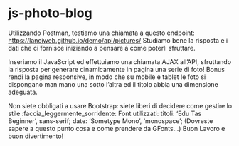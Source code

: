 # js-photo-blog

<!-- CONSEGNA -->

<!-- Milestone 1 -->
<!-- Sfruttando gli screen e gli asset in allegato riproduciamo la grafica proposta in maniera statica: utilizzando soltanto HTML e CSS e riproducendo una singola fotografia (usiamo una qualunque immagine a piacimento).√ -->

<!-- Milestone 2 -->
Utilizzando Postman, testiamo una chiamata a questo endpoint:
https://lanciweb.github.io/demo/api/pictures/
Studiamo bene la risposta e i dati che ci fornisce iniziando a pensare a come poterli sfruttare.

<!-- Milestone 3 -->
Inseriamo il JavaScript ed effettuiamo una chiamata AJAX all’API, sfruttando la risposta per generare dinamicamente in pagina una serie di foto!
Bonus
rendi la pagina responsive, in modo che su mobile e tablet le foto si dispongano man mano una sotto l’altra ed il titolo abbia una dimensione adeguata.

<!-- Note -->
Non siete obbligati a usare Bootstrap: siete liberi di decidere come gestire lo stile :faccia_leggermente_sorridente:
Font utilizzati:
titoli:  ‘Edu Tas Beginner’, sans-serif;
date: ‘Sometype Mono’, ‘monospace’;
(Dovreste sapere a questo punto cosa e come prendere da GFonts…)
Buon Lavoro e buon divertimento!